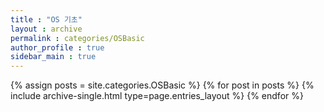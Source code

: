```yaml
---
title : "OS 기초"
layout : archive
permalink : categories/OSBasic
author_profile : true
sidebar_main : true
---
```


{% assign posts = site.categories.OSBasic %}
{% for post in posts %} {% include archive-single.html type=page.entries_layout %} {% endfor %}